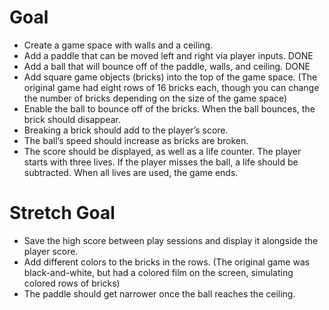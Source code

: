 # Goal

- Create a game space with walls and a ceiling.
- Add a paddle that can be moved left and right via player inputs. DONE
- Add a ball that will bounce off of the paddle, walls, and ceiling. DONE
- Add square game objects (bricks) into the top of the game space.
(The original game had eight rows of 16 bricks each, though you can change the number of bricks depending on the size of the game space)
- Enable the ball to bounce off of the bricks. When the ball bounces, the brick should disappear.
- Breaking a brick should add to the player’s score.
- The ball’s speed should increase as bricks are broken.
- The score should be displayed, as well as a life counter. The player starts with three lives. If the player misses the ball, a life should be subtracted. When all lives are used, the game ends.

# Stretch Goal

- Save the high score between play sessions and display it alongside the player score.
- Add different colors to the bricks in the rows. (The original game was black-and-white, but had a colored film on the screen, simulating colored rows of bricks)
- The paddle should get narrower once the ball reaches the ceiling.
